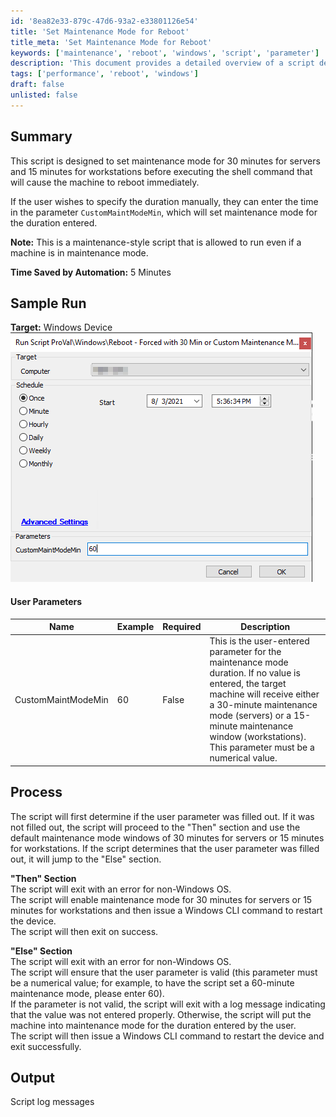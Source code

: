 ```yaml
---
id: '8ea82e33-879c-47d6-93a2-e33801126e54'
title: 'Set Maintenance Mode for Reboot'
title_meta: 'Set Maintenance Mode for Reboot'
keywords: ['maintenance', 'reboot', 'windows', 'script', 'parameter']
description: 'This document provides a detailed overview of a script designed to set maintenance mode for servers and workstations before initiating an immediate reboot. Users can customize the duration of maintenance mode, and the script ensures proper handling of parameters and conditions for execution.'
tags: ['performance', 'reboot', 'windows']
draft: false
unlisted: false
---
```


## Summary

This script is designed to set maintenance mode for 30 minutes for servers and 15 minutes for workstations before executing the shell command that will cause the machine to reboot immediately.

If the user wishes to specify the duration manually, they can enter the time in the parameter `CustomMaintModeMin`, which will set maintenance mode for the duration entered.

**Note:** This is a maintenance-style script that is allowed to run even if a machine is in maintenance mode.

**Time Saved by Automation:** 5 Minutes

## Sample Run

**Target:** Windows Device  
![Sample Run Image](../../../static/img/Reboot---Forced-with-30-Min-or-Custom-Maintenance-Mode/image_1.png)

#### User Parameters

| Name                  | Example | Required | Description                                                                                                                                                                                                                          |
|-----------------------|---------|----------|--------------------------------------------------------------------------------------------------------------------------------------------------------------------------------------------------------------------------------------|
| CustomMaintModeMin    | 60      | False    | This is the user-entered parameter for the maintenance mode duration. If no value is entered, the target machine will receive either a 30-minute maintenance mode (servers) or a 15-minute maintenance window (workstations). This parameter must be a numerical value. |

## Process

The script will first determine if the user parameter was filled out. If it was not filled out, the script will proceed to the "Then" section and use the default maintenance mode windows of 30 minutes for servers or 15 minutes for workstations. If the script determines that the user parameter was filled out, it will jump to the "Else" section.

**"Then" Section**  
The script will exit with an error for non-Windows OS.  
The script will enable maintenance mode for 30 minutes for servers or 15 minutes for workstations and then issue a Windows CLI command to restart the device.  
The script will then exit on success.

**"Else" Section**  
The script will exit with an error for non-Windows OS.  
The script will ensure that the user parameter is valid (this parameter must be a numerical value; for example, to have the script set a 60-minute maintenance mode, please enter 60).  
If the parameter is not valid, the script will exit with a log message indicating that the value was not entered properly. Otherwise, the script will put the machine into maintenance mode for the duration entered by the user.  
The script will then issue a Windows CLI command to restart the device and exit successfully.

## Output

Script log messages
